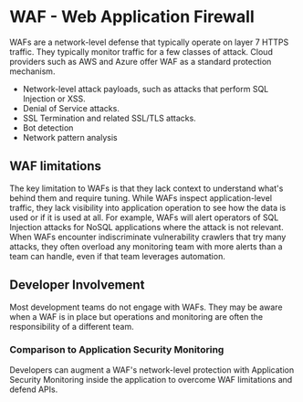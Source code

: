 # WAF - Web Application Firewall

WAFs are a network-level defense that typically operate on layer 7 HTTPS traffic. They typically monitor traffic for a few classes of attack. Cloud providers such as AWS and Azure offer WAF as a standard protection mechanism.
- Network-level attack payloads, such as attacks that perform SQL Injection or XSS.
- Denial of Service attacks.
- SSL Termination and related SSL/TLS attacks.
- Bot detection
- Network pattern analysis

## WAF limitations

The key limitation to WAFs is that they lack context to understand what's behind them and require tuning. While WAFs inspect application-level traffic, they lack visibility into application operation to see how the data is used or if it is used at all. For example, WAFs will alert operators of SQL Injection attacks for NoSQL applications where the attack is not relevant. When WAFs encounter indiscriminate vulnerability crawlers that try many attacks, they often overload any monitoring team with more alerts than a team can handle, even if that team leverages automation.

## Developer Involvement

Most development teams do not engage with WAFs. They may be aware when a WAF is in place but operations and monitoring are often the responsibility of a different team.

### Comparison to Application Security Monitoring

Developers can augment a WAF's network-level protection with Application Security Monitoring inside the application to overcome WAF limitations and defend APIs.